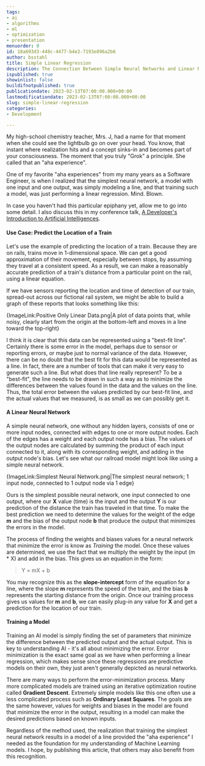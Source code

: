 ```yaml
---
tags:
- ai
- algorithms
- ml
- optimization
- presentation
menuorder: 0
id: 18a693d3-448c-4477-b4e2-7193e896a2b6
author: bsstahl
title: Simple Linear Regression
description: The Connection Between Simple Neural Networks and Linear Regression
ispublished: true
showinlist: false
buildifnotpublished: true
publicationdate: 2023-02-13T07:00:00.000+00:00
lastmodificationdate: 2023-02-13T07:00:00.000+00:00
slug: simple-linear-regression
categories:
- Development

---
```

My high-school chemistry teacher, Mrs. J, had a name for that moment when she could see the lightbulb go on over your head. You know, that instant where realization hits and a concept sinks-in and becomes part of your consciousness. The moment that you truly "Grok" a principle. She called that an "aha experience".

One of my favorite "aha experiences" from my many years as a Software Engineer, is when I realized that the simplest neural network, a model with one input and one output, was simply modeling a line, and that training such a model, was just performing a linear regression. Mind. Blown.

In case you haven't had this particular epiphany yet, allow me to go into some detail. I also discuss this in my conference talk, [A Developer's Introduction to Artificial Intelligences](https://cognitiveinheritance.com/Pages/Speaking-Engagements.html#ai-talks).

#### Use Case: Predict the Location of a Train

Let's use the example of predicting the location of a train. Because they are on rails, trains move in 1-dimensional space. We can get a good approximation of their movement, especially between stops, by assuming they travel at a consistent speed. As a result, we can make a reasonably accurate prediction of a train's distance from a particular point on the rail, using a linear equation.

If we have sensors reporting the location and time of detection of our train, spread-out across our fictional rail system, we might be able to build a graph of these reports that looks something like this:

{ImageLink:Positive Only Linear Data.png|A plot of data points that, while noisy, clearly start from the origin at the bottom-left and moves in a line toward the top-right}

I think it is clear that this data can be represented using a "best-fit line". Certainly there is some error in the model, perhaps due to sensor or reporting errors, or maybe just to normal variance of the data. However, there can be no doubt that the best fit for this data would be represented as a line. In fact, there are a number of tools that can make it very easy to generate such a line. But what does that line really represent? To be a "best-fit", the line needs to be drawn in such a way as to minimize the differences between the values found in the data and the values on the line. Thus, the total error between the values predicted by our best-fit line, and the actual values that we measured, is as small as we can possibly get it.

#### A Linear Neural Network

A simple neural network, one without any hidden layers, consists of one or more input nodes, connected with edges to one or more output nodes. Each of the edges has a weight and each output node has a bias. The values of the output nodes are calculated by summing the product of each input connected to it, along with its corresponding weight, and adding in the output node's bias. Let's see what our railroad model might look like using a simple neural network.

{ImageLink:Simplest Neural Network.png|The simplest neural network; 1 input node, connected to 1 output node via 1 edge}

Ours is the simplest possible neural network, one input connected to one output, where our **X** value (time) is the input and the output **Y** is our prediction of the distance the train has traveled in that time. To make the best prediction we need to determine the values for the weight of the edge **m** and the bias of the output node **b** that produce the output that minimizes the errors in the model.

The process of finding the weights and biases values for a neural network that minimize the error is know as *Training* the model. Once these values are determined, we use the fact that we multiply the weight by the input (m * X) and add in the bias. This gives us an equation in the form:

> Y = mX + b

You may recognize this as the **slope-intercept** form of the equation for a line, where the slope **m** represents the speed of the train, and the bias **b** represents the starting distance from the origin. Once our training process gives us values for **m** and **b**, we can easily plug-in any value for **X** and get a prediction for the location of our train.

#### Training a Model

Training an AI model is simply finding the set of parameters that minimize the difference between the predicted output and the actual output. This is key to understanding AI - it's all about minimizing the error. Error minimization is the exact same goal as we have when performing a linear regression, which makes sense since these regressions are predictive models on their own, they just aren't generally depicted as neural networks.

There are many ways to perform the error-minimization process. Many more complicated models are trained using an iterative optimization routine called **Gradient Descent**. Extremely simple models like this one often use a less complicated process such as **Ordinary Least Squares**. The goals are the same however, values for weights and biases in the model are found that minimize the error in the output, resulting in a model can make the desired predictions based on known inputs.

Regardless of the method used, the realization that training the simplest neural network results in a model of a line provided the "aha experience" I needed as the foundation for my understanding of Machine Learning models. I hope, by publishing this article, that others may also benefit from this recognition.
